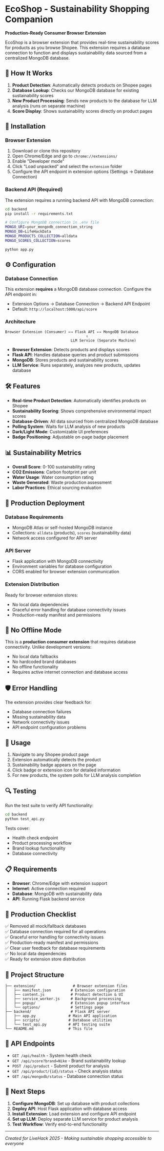 # EcoShop - Sustainability Shopping Companion

**Production-Ready Consumer Browser Extension**

EcoShop is a browser extension that provides real-time sustainability scores for products as you browse Shopee. This extension requires a database connection to function and displays sustainability data sourced from a centralized MongoDB database.

## 🌱 How It Works

1. **Product Detection**: Automatically detects products on Shopee pages
2. **Database Lookup**: Checks our MongoDB database for existing sustainability scores
3. **New Product Processing**: Sends new products to the database for LLM analysis (runs on separate machine)
4. **Score Display**: Shows sustainability scores directly on product pages

## 🚀 Installation

### Browser Extension

1. Download or clone this repository
2. Open Chrome/Edge and go to `chrome://extensions/`
3. Enable "Developer mode"
4. Click "Load unpacked" and select the `extension` folder
5. Configure the API endpoint in extension options (Settings → Database Connection)

### Backend API (Required)

The extension requires a running backend API with MongoDB connection:

```bash
cd backend
pip install -r requirements.txt

# Configure MongoDB connection in .env file
MONGO_URI=your_mongodb_connection_string
MONGO_DB=LifeHackData
MONGO_PRODUCTS_COLLECTION=alldata
MONGO_SCORES_COLLECTION=scores

python app.py
```

## ⚙️ Configuration

### Database Connection

This extension **requires** a MongoDB database connection. Configure the API endpoint in:
- Extension Options → Database Connection → Backend API Endpoint
- Default: `http://localhost:5000/api/score`

### Architecture

```
Browser Extension (Consumer) ←→ Flask API ←→ MongoDB Database
                                     ↑
                              LLM Service (Separate Machine)
```

- **Browser Extension**: Detects products and displays scores
- **Flask API**: Handles database queries and product submissions
- **MongoDB**: Stores products and sustainability scores
- **LLM Service**: Runs separately, analyzes new products, updates database

## 🛠 Features

- **Real-time Product Detection**: Automatically identifies products on Shopee
- **Sustainability Scoring**: Shows comprehensive environmental impact scores
- **Database-Driven**: All data sourced from centralized MongoDB database
- **Polling System**: Waits for LLM analysis of new products
- **Dark/Light Mode**: Customizable UI preferences
- **Badge Positioning**: Adjustable on-page badge placement

## 📊 Sustainability Metrics

- **Overall Score**: 0-100 sustainability rating
- **CO2 Emissions**: Carbon footprint per unit
- **Water Usage**: Water consumption rating
- **Waste Generated**: Waste production assessment
- **Labor Practices**: Ethical sourcing evaluation

## 🔧 Production Deployment

### Database Requirements

- MongoDB Atlas or self-hosted MongoDB instance
- Collections: `alldata` (products), `scores` (sustainability data)
- Network access configured for API server

### API Server

- Flask application with MongoDB connectivity
- Environment variables for database configuration
- CORS enabled for browser extension communication

### Extension Distribution

Ready for browser extension stores:
- No local data dependencies
- Graceful error handling for database connectivity issues
- Production-ready manifest and permissions

## 🚫 No Offline Mode

This is a **production consumer extension** that requires database connectivity. Unlike development versions:
- No local data fallbacks
- No hardcoded brand databases
- No offline functionality
- Requires active internet connection and database access

## 🛡️ Error Handling

The extension provides clear feedback for:
- Database connection failures
- Missing sustainability data
- Network connectivity issues
- API endpoint configuration problems

## 📝 Usage

1. Navigate to any Shopee product page
2. Extension automatically detects the product
3. Sustainability badge appears on the page
4. Click badge or extension icon for detailed information
5. For new products, the system polls for LLM analysis completion

## 🔍 Testing

Run the test suite to verify API functionality:

```bash
cd backend
python test_api.py
```

Tests cover:
- Health check endpoint
- Product processing workflow
- Brand lookup functionality
- Database connectivity

## 📋 Requirements

- **Browser**: Chrome/Edge with extension support
- **Internet**: Active connection required
- **Database**: MongoDB with sustainability data
- **API**: Running Flask backend service

## 🎯 Production Checklist

✅ Removed all mock/fallback databases  
✅ Database connection required for all operations  
✅ Graceful error handling for connectivity issues  
✅ Production-ready manifest and permissions  
✅ Clear user feedback for database requirements  
✅ No local data dependencies  
✅ Ready for extension store distribution

## 📁 Project Structure

```
├── extension/                 # Browser extension files
│   ├── manifest.json         # Extension configuration  
│   ├── content.js            # Product detection & UI
│   ├── service_worker.js     # Background processing
│   ├── popup/                # Extension popup interface
│   └── options/              # Settings page
├── backend/                  # Flask API server
│   ├── app.py               # Main API application
│   ├── scripts/             # Database utilities
│   └── test_api.py          # API testing suite
└── README.md                # This file
```

## 🔗 API Endpoints

- `GET /api/health` - System health check
- `GET /api/score?brand=Nike` - Brand sustainability lookup
- `POST /api/product` - Submit product for analysis
- `GET /api/product/{id}/status` - Check analysis status
- `GET /api/mongodb/status` - Database connection status

## 🚀 Next Steps

1. **Configure MongoDB**: Set up database with product collections
2. **Deploy API**: Host Flask application with database access
3. **Install Extension**: Load extension and configure API endpoint
4. **Set up LLM**: Deploy separate LLM service for product analysis
5. **Test Workflow**: Verify end-to-end functionality

---

*Created for LiveHack 2025 - Making sustainable shopping accessible to everyone*
